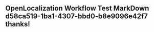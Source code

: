 <properties
ms.topic="hero-topic1"
ms.test1="hero-topic"
ms.test2="test"/>

## OpenLocalization Workflow Test MarkDown d58ca519-1ba1-4307-bbd0-b8e9096e42f7 thanks!

